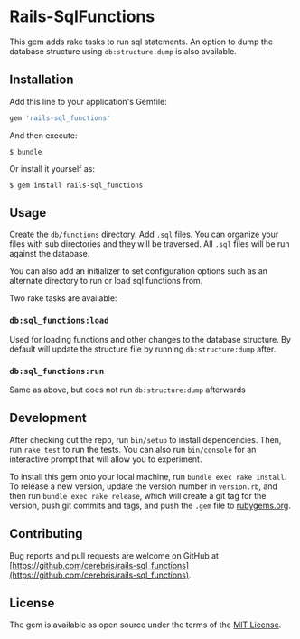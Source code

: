 # Rails-SqlFunctions

This gem adds rake tasks to run sql statements. An option to dump the database structure using `db:structure:dump` is
also available.

## Installation

Add this line to your application's Gemfile:

```ruby
gem 'rails-sql_functions'
```

And then execute:

    $ bundle

Or install it yourself as:

    $ gem install rails-sql_functions

## Usage

Create the `db/functions` directory. Add `.sql` files. You can organize your files with sub directories and they
will be traversed. All `.sql` files will be run against the database.

You can also add an initializer to set configuration options such as an alternate directory to run or load sql
functions from.

Two rake tasks are available: 
### `db:sql_functions:load`

Used for loading functions and other changes to the database structure. By default will update the structure file by
running `db:structure:dump` after.

 
### `db:sql_functions:run`

Same as above, but does not run `db:structure:dump` afterwards

## Development

After checking out the repo, run `bin/setup` to install dependencies. Then, run `rake test` to run the tests. 
You can also run `bin/console` for an interactive prompt that will allow you to experiment.

To install this gem onto your local machine, run `bundle exec rake install`. To release a new version, update the 
version number in `version.rb`, and then run `bundle exec rake release`, which will create a git tag for the version, 
push git commits and tags, and push the `.gem` file to [rubygems.org](https://rubygems.org).

## Contributing

Bug reports and pull requests are welcome on GitHub at 
[https://github.com/cerebris/rails-sql_functions](https://github.com/cerebris/rails-sql_functions).

## License

The gem is available as open source under the terms of the [MIT License](https://opensource.org/licenses/MIT).
